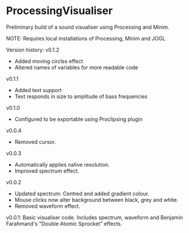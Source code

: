 # ProcessingVisualiser
Preliminary build of a sound visualiser using Processing and Minim.

NOTE: Requires local installations of Processing, Minim and JOGL


Version history:
v0.1.2
- Added moving circles effect
- Altered names of variables for more readable code

v0.1.1
- Added text support
- Text responds in size to amplitude of bass frequencies

v0.1.0
- Configured to be exportable using Proclipsing plugin

v0.0.4
- Removed cursor.

v0.0.3
- Automatically applies native resolution.
- Improved spectrum effect.

v0.0.2
- Updated spectrum: Centred and added gradient colour.
- Mouse clicks now alter background between black, grey and white.
- Removed waveform effect.

v0.0.1: Basic visualiser code. Includes spectrum, waveform and Benjamin Farahmand's "Double Atomic Sprocket" effects.

